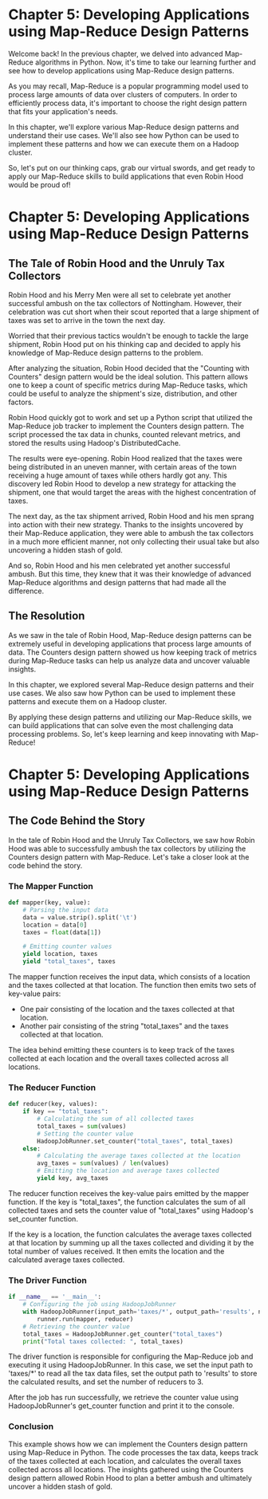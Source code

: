 # Chapter 5: Developing Applications using Map-Reduce Design Patterns

Welcome back! In the previous chapter, we delved into advanced Map-Reduce algorithms in Python. Now, it's time to take our learning further and see how to develop applications using Map-Reduce design patterns.

As you may recall, Map-Reduce is a popular programming model used to process large amounts of data over clusters of computers. In order to efficiently process data, it's important to choose the right design pattern that fits your application's needs.

In this chapter, we'll explore various Map-Reduce design patterns and understand their use cases. We'll also see how Python can be used to implement these patterns and how we can execute them on a Hadoop cluster.

So, let's put on our thinking caps, grab our virtual swords, and get ready to apply our Map-Reduce skills to build applications that even Robin Hood would be proud of!
# Chapter 5: Developing Applications using Map-Reduce Design Patterns

## The Tale of Robin Hood and the Unruly Tax Collectors

Robin Hood and his Merry Men were all set to celebrate yet another successful ambush on the tax collectors of Nottingham. However, their celebration was cut short when their scout reported that a large shipment of taxes was set to arrive in the town the next day.

Worried that their previous tactics wouldn't be enough to tackle the large shipment, Robin Hood put on his thinking cap and decided to apply his knowledge of Map-Reduce design patterns to the problem.

After analyzing the situation, Robin Hood decided that the "Counting with Counters" design pattern would be the ideal solution. This pattern allows one to keep a count of specific metrics during Map-Reduce tasks, which could be useful to analyze the shipment's size, distribution, and other factors.

Robin Hood quickly got to work and set up a Python script that utilized the Map-Reduce job tracker to implement the Counters design pattern. The script processed the tax data in chunks, counted relevant metrics, and stored the results using Hadoop's DistributedCache.

The results were eye-opening. Robin Hood realized that the taxes were being distributed in an uneven manner, with certain areas of the town receiving a huge amount of taxes while others hardly got any. This discovery led Robin Hood to develop a new strategy for attacking the shipment, one that would target the areas with the highest concentration of taxes.

The next day, as the tax shipment arrived, Robin Hood and his men sprang into action with their new strategy. Thanks to the insights uncovered by their Map-Reduce application, they were able to ambush the tax collectors in a much more efficient manner, not only collecting their usual take but also uncovering a hidden stash of gold.

And so, Robin Hood and his men celebrated yet another successful ambush. But this time, they knew that it was their knowledge of advanced Map-Reduce algorithms and design patterns that had made all the difference.

## The Resolution

As we saw in the tale of Robin Hood, Map-Reduce design patterns can be extremely useful in developing applications that process large amounts of data. The Counters design pattern showed us how keeping track of metrics during Map-Reduce tasks can help us analyze data and uncover valuable insights.

In this chapter, we explored several Map-Reduce design patterns and their use cases. We also saw how Python can be used to implement these patterns and execute them on a Hadoop cluster.

By applying these design patterns and utilizing our Map-Reduce skills, we can build applications that can solve even the most challenging data processing problems. So, let's keep learning and keep innovating with Map-Reduce!
# Chapter 5: Developing Applications using Map-Reduce Design Patterns

## The Code Behind the Story

In the tale of Robin Hood and the Unruly Tax Collectors, we saw how Robin Hood was able to successfully ambush the tax collectors by utilizing the Counters design pattern with Map-Reduce. Let's take a closer look at the code behind the story.

### The Mapper Function

```python
def mapper(key, value):
    # Parsing the input data
    data = value.strip().split('\t')
    location = data[0]
    taxes = float(data[1])

    # Emitting counter values
    yield location, taxes
    yield "total_taxes", taxes
```

The mapper function receives the input data, which consists of a location and the taxes collected at that location. The function then emits two sets of key-value pairs:
- One pair consisting of the location and the taxes collected at that location.
- Another pair consisting of the string "total_taxes" and the taxes collected at that location.

The idea behind emitting these counters is to keep track of the taxes collected at each location and the overall taxes collected across all locations.

### The Reducer Function

```python
def reducer(key, values):
    if key == "total_taxes":
        # Calculating the sum of all collected taxes
        total_taxes = sum(values)
        # Setting the counter value
        HadoopJobRunner.set_counter("total_taxes", total_taxes)
    else:
        # Calculating the average taxes collected at the location
        avg_taxes = sum(values) / len(values)
        # Emitting the location and average taxes collected
        yield key, avg_taxes
```

The reducer function receives the key-value pairs emitted by the mapper function. If the key is "total_taxes", the function calculates the sum of all collected taxes and sets the counter value of "total_taxes" using Hadoop's set_counter function.

If the key is a location, the function calculates the average taxes collected at that location by summing up all the taxes collected and dividing it by the total number of values received. It then emits the location and the calculated average taxes collected.

### The Driver Function

```python
if __name__ == '__main__':
    # Configuring the job using HadoopJobRunner
    with HadoopJobRunner(input_path='taxes/*', output_path='results', num_reducers=3) as runner:
        runner.run(mapper, reducer)
    # Retrieving the counter value
    total_taxes = HadoopJobRunner.get_counter("total_taxes")
    print("Total taxes collected: ", total_taxes)
```

The driver function is responsible for configuring the Map-Reduce job and executing it using HadoopJobRunner. In this case, we set the input path to 'taxes/*' to read all the tax data files, set the output path to 'results' to store the calculated results, and set the number of reducers to 3.

After the job has run successfully, we retrieve the counter value using HadoopJobRunner's get_counter function and print it to the console.

### Conclusion

This example shows how we can implement the Counters design pattern using Map-Reduce in Python. The code processes the tax data, keeps track of the taxes collected at each location, and calculates the overall taxes collected across all locations. The insights gathered using the Counters design pattern allowed Robin Hood to plan a better ambush and ultimately uncover a hidden stash of gold.